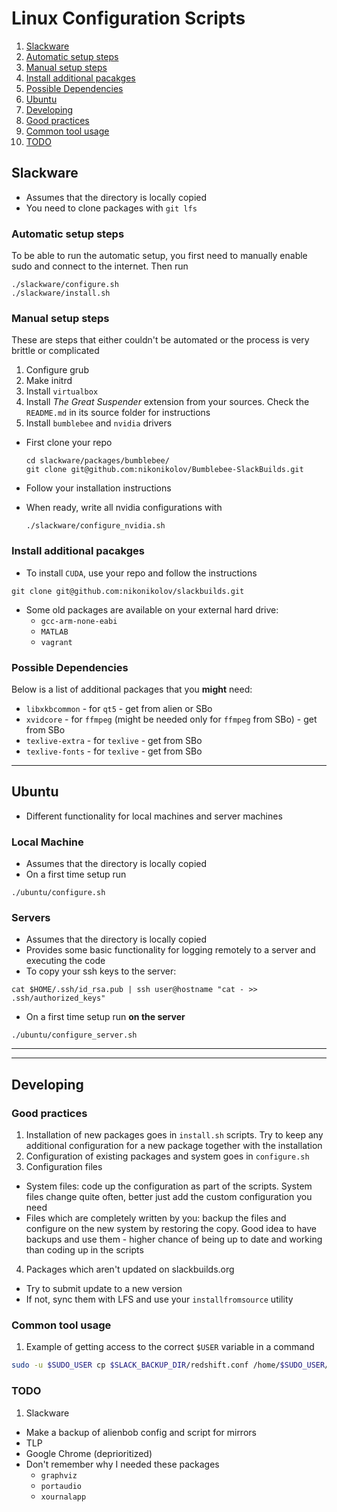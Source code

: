 # Linux Configuration Scripts

1. [Slackware](#slackware)
  1. [Automatic setup steps](#slackware-1)
  2. [Manual setup steps](#slackware-2)
  3. [Install additional pacakges](#slackware-3)
  4. [Possible Dependencies](#slackware-4)
2. [Ubuntu](#ubuntu)
3. [Developing](#developing)
  1. [Good practices](#dev-1)
  2. [Common tool usage](#dev-2)
  3. [TODO](#dev-3)

## Slackware
- Assumes that the directory is locally copied
- You need to clone packages with `git lfs`

### Automatic setup steps

To be able to run the automatic setup, you first need to manually enable sudo and connect to the internet. Then run
```
./slackware/configure.sh
./slackware/install.sh
```

### Manual setup steps

These are steps that either couldn't be automated or the process is very brittle or complicated
1. Configure grub
2. Make initrd
3. Install `virtualbox`
3. Install *The Great Suspender* extension from your sources. Check the `README.md` in its source folder for instructions
4. Install `bumblebee` and `nvidia` drivers
  - First clone your repo
    
    ```
    cd slackware/packages/bumblebee/
    git clone git@github.com:nikonikolov/Bumblebee-SlackBuilds.git
    ```
  
  - Follow your installation instructions
  - When ready, write all nvidia configurations with
    
    ```
    ./slackware/configure_nvidia.sh
    ```

### Install additional pacakges

- To install `CUDA`, use your repo and follow the instructions
```
git clone git@github.com:nikonikolov/slackbuilds.git
```

- Some old packages are available on your external hard drive:
  - `gcc-arm-none-eabi`
  - `MATLAB`
  - `vagrant`

### Possible Dependencies

Below is a list of additional packages that you **might** need:
- `libxkbcommon` - for `qt5` - get from alien or SBo
- `xvidcore` - for `ffmpeg` (might be needed only for `ffmpeg` from SBo) - get from SBo
- `texlive-extra` - for `texlive` - get from SBo
- `texlive-fonts` - for `texlive` - get from SBo


---


## Ubuntu
- Different functionality for local machines and server machines

### Local Machine
- Assumes that the directory is locally copied
- On a first time setup run
```
./ubuntu/configure.sh
```

### Servers
- Assumes that the directory is locally copied
- Provides some basic functionality for logging remotely to a server
and executing the code
- To copy your ssh keys to the server:
```
cat $HOME/.ssh/id_rsa.pub | ssh user@hostname "cat - >> .ssh/authorized_keys"
```
- On a first time setup run **on the server**
```
./ubuntu/configure_server.sh
```

---
---

## Developing

### Good practices
1. Installation of new packages goes in `install.sh` scripts. Try to keep any additional configuration for a new package together with the installation
2. Configuration of existing packages and system goes in `configure.sh`
3. Configuration files
  - System files: code up the configuration as part of the scripts. System files change quite often, better just add the custom configuration you need
  - Files which are completely written by you: backup the files and configure on the new system by restoring the copy. Good idea to have backups and use them - higher chance of being up to date and working than coding up in the scripts
4. Packages which aren't updated on slackbuilds.org
  - Try to submit update to a new version
  - If not, sync them with LFS and use your `installfromsource` utility

### Common tool usage
1. Example of getting access to the correct `$USER` variable in a command
```bash
sudo -u $SUDO_USER cp $SLACK_BACKUP_DIR/redshift.conf /home/$SUDO_USER/.config/
```

### TODO

1. Slackware
  - Make a backup of alienbob config and script for mirrors
  - TLP
  - Google Chrome (deprioritized)
  - Don't remember why I needed these packages
    - `graphviz`
    - `portaudio`
    - `xournalapp`
